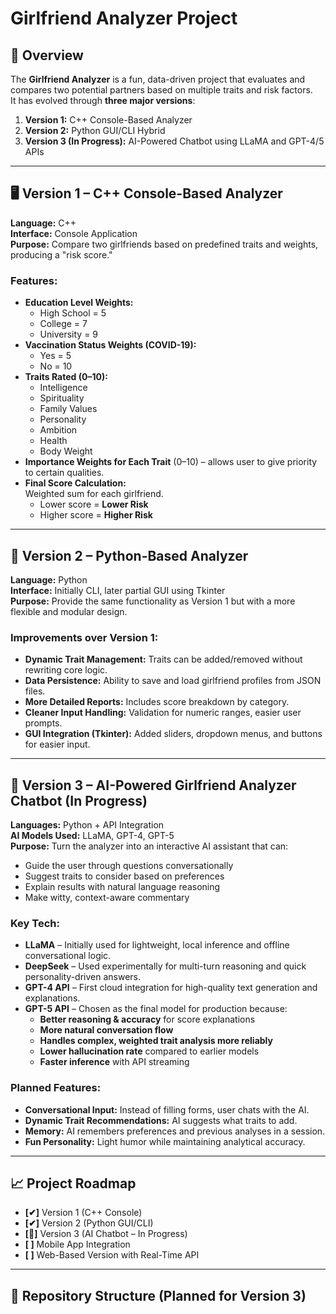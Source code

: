 # Girlfriend Analyzer Project

## 📜 Overview
The **Girlfriend Analyzer** is a fun, data-driven project that evaluates and compares two potential partners based on multiple traits and risk factors.  
It has evolved through **three major versions**:

1. **Version 1:** C++ Console-Based Analyzer  
2. **Version 2:** Python GUI/CLI Hybrid  
3. **Version 3 (In Progress):** AI-Powered Chatbot using LLaMA and GPT-4/5 APIs

---

## 🖥 Version 1 – C++ Console-Based Analyzer
**Language:** C++  
**Interface:** Console Application  
**Purpose:** Compare two girlfriends based on predefined traits and weights, producing a "risk score."

### Features:
- **Education Level Weights:**  
  - High School = 5  
  - College = 7  
  - University = 9  
- **Vaccination Status Weights (COVID-19):**  
  - Yes = 5  
  - No = 10  
- **Traits Rated (0–10):**
  - Intelligence
  - Spirituality
  - Family Values
  - Personality
  - Ambition
  - Health
  - Body Weight
- **Importance Weights for Each Trait** (0–10) – allows user to give priority to certain qualities.
- **Final Score Calculation:**  
  Weighted sum for each girlfriend.  
  - Lower score = **Lower Risk**  
  - Higher score = **Higher Risk**

---

## 🐍 Version 2 – Python-Based Analyzer
**Language:** Python  
**Interface:** Initially CLI, later partial GUI using Tkinter  
**Purpose:** Provide the same functionality as Version 1 but with a more flexible and modular design.

### Improvements over Version 1:
- **Dynamic Trait Management:** Traits can be added/removed without rewriting core logic.
- **Data Persistence:** Ability to save and load girlfriend profiles from JSON files.
- **More Detailed Reports:** Includes score breakdown by category.
- **Cleaner Input Handling:** Validation for numeric ranges, easier user prompts.
- **GUI Integration (Tkinter):** Added sliders, dropdown menus, and buttons for easier input.

---

## 🤖 Version 3 – AI-Powered Girlfriend Analyzer Chatbot (In Progress)
**Languages:** Python + API Integration  
**AI Models Used:** LLaMA, GPT-4, GPT-5  
**Purpose:** Turn the analyzer into an interactive AI assistant that can:
- Guide the user through questions conversationally
- Suggest traits to consider based on preferences
- Explain results with natural language reasoning
- Make witty, context-aware commentary

### Key Tech:
- **LLaMA** – Initially used for lightweight, local inference and offline conversational logic.
- **DeepSeek** – Used experimentally for multi-turn reasoning and quick personality-driven answers.
- **GPT-4 API** – First cloud integration for high-quality text generation and explanations.
- **GPT-5 API** – Chosen as the final model for production because:
  - **Better reasoning & accuracy** for score explanations
  - **More natural conversation flow**
  - **Handles complex, weighted trait analysis more reliably**
  - **Lower hallucination rate** compared to earlier models
  - **Faster inference** with API streaming

### Planned Features:
- **Conversational Input:** Instead of filling forms, user chats with the AI.
- **Dynamic Trait Recommendations:** AI suggests what traits to add.
- **Memory:** AI remembers preferences and previous analyses in a session.
- **Fun Personality:** Light humor while maintaining analytical accuracy.

---

## 📈 Project Roadmap
- **[✔]** Version 1 (C++ Console)
- **[✔]** Version 2 (Python GUI/CLI)
- **[🔄]** Version 3 (AI Chatbot – In Progress)
- **[ ]** Mobile App Integration
- **[ ]** Web-Based Version with Real-Time API

---

## 📂 Repository Structure (Planned for Version 3)

